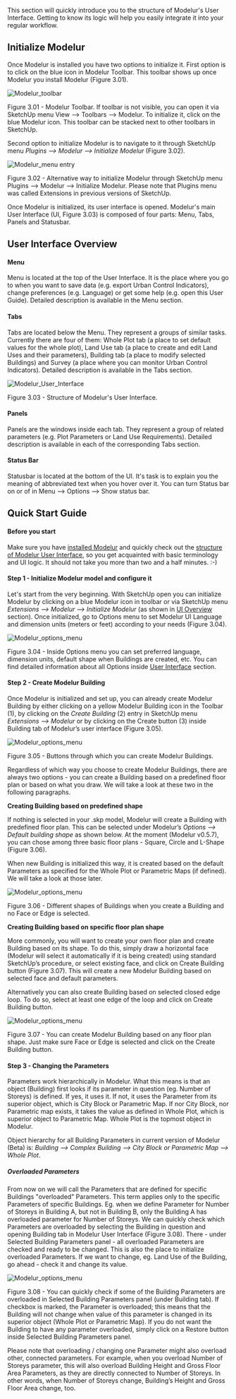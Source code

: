 This section will quickly introduce you to the structure of Modelur's User Interface. Getting to know its logic will help you easily integrate it into your regular workflow.

Initialize Modelur
------------------

Once Modelur is installed you have two options to initialize it. First option is to click on the blue icon in Modelur Toolbar. This toolbar shows up once Modelur you install Modelur (Figure 3.01). 

![Modelur_toolbar](img/modelur_toolbar_non_initialized.png)

<figcaption>Figure 3.01 - Modelur Toolbar. If toolbar is not visible, you can open it via SketchUp menu View --> Toolbars --> Modelur. To initialize it, click on the blue Modelur icon. This toolbar can be stacked next to other toolbars in SketchUp.</figcaption>

Second option to initialize Modelur is to navigate to it through SketchUp menu _Plugins --> Modelur --> Initialize Modelur_ (Figure 3.02).

![Modelur_menu entry](img/modelur_plugins_menu.png)

<figcaption>Figure 3.02 - Alternative way to initialize Modelur through SketchUp menu Plugins --> Modelur --> Initialize Modelur. Please note that Plugins menu was called Extensions in previous versions of SketchUp.</figcaption>

Once Modelur is initialized, its user interface is opened. Modelur's main User Interface (UI, Figure 3.03) is composed of four parts: Menu, Tabs, Panels and Statusbar.

User Interface Overview
-----------------------

#### Menu
Menu is located at the top of the User Interface. It is the place where you go to when you want to save data (e.g. export Urban Control Indicators), change preferences (e.g. Language) or get some help (e.g. open this User Guide). Detailed description is available in the Menu section.

#### Tabs
Tabs are located below the Menu. They represent a groups of similar tasks. Currently there are four of them: Whole Plot tab (a place to set default values for the whole plot), Land Use tab (a place to create and edit Land Uses and their parameters), Building tab (a place to modify selected Buildings) and Survey (a place where you can monitor Urban Control Indicators). Detailed description is available in the Tabs section.

![Modelur_User_Interface](img/modelur_ui_annotated.png)

<figcaption>Figure 3.03 -  Structure of Modelur's User Interface.</figcaption>

#### Panels
Panels are the windows inside each tab. They represent a group of related parameters (e.g. Plot Parameters or Land Use Requirements). Detailed description is available in each of the corresponding Tabs section.

#### Status Bar
Statusbar is located at the bottom of the UI. It's task is to explain you the meaning of abbreviated text when you hover over it. You can turn Status bar on or of in Menu --> Options --> Show status bar.

Quick Start Guide
-----------------

#### Before you start

Make sure you have [installed Modelur](getting-started/#installation) and quickly check out the [structure of Modelur User Interface](#user-interface-overview), so you get acquainted with basic terminology and UI logic. It should not take you more than two and a half minutes. :-)

#### Step 1 - Initialize Modelur model and configure it

Let's start from the very beginning. With SketchUp open you can initialize Modelur by clicking on a blue Modelur icon in toolbar or via SketchUp menu _Extensions --> Modelur --> Initialize Modelur_ (as shown in [UI Overview](#ui-overview) section). Once initialized, go to Options menu to set Modelur UI Language and dimension units (meters or feet) according to your needs (Figure 3.04).
 
 ![Modelur_options_menu](img/modelur_ui_options_annotated.png)
 
<figcaption>Figure 3.04 -  Inside Options menu you can set preferred language, dimension units, default shape when Buildings are created, etc. You can find detailed information about all Options inside <a href="../user-interface" -->User Interface</a> section.</figcaption>

#### Step 2 - Create Modelur Building

Once Modelur is initialized and set up, you can already create Modelur Building by either clicking on a yellow Modelur Building icon in the Toolbar (1), by clicking on the _Create Building_ (2) entry in SketchUp menu _Extensions --> Modelur_ or by clicking on the Create button (3) inside Building tab of Modelur’s user interface (Figure 3.05).

![Modelur_options_menu](img/modelur_create_building_annotated.png)

<figcaption>Figure 3.05 - Buttons through which you can create Modelur Buildings.</figcaption>

Regardless of which way you choose to create Modelur Buildings, there are always two options - you can create a Building based on a predefined floor plan or based on what you draw. We will take a look at these two in the following paragraphs.

**Creating Building based on predefined shape**

If nothing is selected in your .skp model, Modelur will create a Building with predefined floor plan. This can be selected under Modelur’s _Options --> Default building shape_ as shown below. At the moment (Modelur v0.5.7), you can chose among three basic floor plans - Square, Circle and L-Shape (Figure 3.06).

When new Building is initialized this way, it is created based on the default Parameters as specified for the Whole Plot or Parametric Maps (if defined). We will take a look at those later.

![Modelur_options_menu](img/default_building_shapes_annotated.png)

<figcaption>Figure 3.06 - Different shapes of Buildings when you create a Building and no Face or Edge is selected.</figcaption>

**Creating Building based on specific floor plan shape**

More commonly, you will want to create your own floor plan and create Building based on its shape. To do this, simply draw a horizontal face (Modelur will select it automatically if it is being created) using standard SketchUp’s procedure, or select existing face, and click on Create Building button (Figure 3.07). This will create a new Modelur Building based on selected face and default parameters.

Alternatively you can also create Building based on selected closed edge loop. To do so, select at least one edge of the loop and click on Create Building button.

![Modelur_options_menu](img/create_building_arbitrary_floor_plan.png)

<figcaption>Figure 3.07 - You can create Modelur Building based on any floor plan shape. Just make sure Face or Edge is selected and click on the Create Building button.</figcaption>

#### Step 3 - Changing the Parameters

Parameters work hierarchically in Modelur. What this means is that an object (Building) first looks if its parameter in question (eg. Number of Storeys) is defined. If yes, it uses it. If not, it uses the Parameter from its superior object, which is City Block or Parametric Map. If nor City Block, nor Parametric map exists, it takes the value as defined in Whole Plot, which is superior object to Parametric Map. Whole Plot is the topmost object in Modelur.

Object hierarchy for all Building Parameters in current version of Modelur (Beta) is: _Building --> Complex Building --> City Block or Parametric Map --> Whole Plot_.

##### Overloaded Parameters

From now on we will call the Parameters that are defined for specific Buildings "overloaded" Parameters. This term applies only to the specific Parameters of specific Buildings. Eg. when we define Parameter for Number of Storeys in Building A, but not in Building B, only the Building A has overloaded parameter for Number of Storeys. We can quickly check which Parameters are overloaded by selecting the Building in question and opening Building tab in Modelur User Interface (Figure 3.08). There - under Selected Building Parameters panel - all overloaded Parameters are checked and ready to be changed. This is also the place to initialize overloaded Parameters. If we want to change, eg. Land Use of the Building, go ahead - check it and change its value.

![Modelur_options_menu](img/overloaded_parameters.png)

<figcaption>Figure 3.08 - You can quickly check if some of the Building Parameters are overloaded in Selected Building Parameters panel (under Building tab). If checkbox is marked, the Parameter is overloaded; this means that the Building will not change when value of this parameter is changed in its superior object (Whole Plot or Parametric Map). If you do not want the Building to have any parameter overloaded, simply click on a Restore button inside Selected Building Parameters panel.</figcaption>

Please note that overloading / changing one Parameter might also overload other, connected parameters. For example, when you overload Number of Storeys parameter, this will also overload Building Height and Gross Floor Area Parameters, as they are directly connected to Number of Storeys. In other words, when Number of Storeys change, Building’s Height and Gross Floor Area change, too.